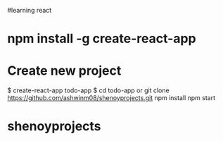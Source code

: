 #learning react 

# npm install -g create-react-app
# Create new project
$ create-react-app todo-app
$ cd todo-app
or 
git clone https://github.com/ashwinm08/shenoyprojects.git
npm install
npm start
# shenoyprojects
